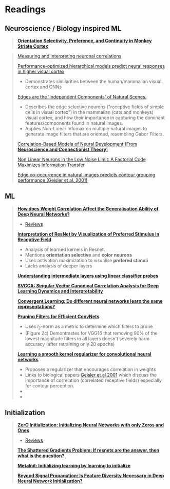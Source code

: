 # Readings 

## Neuroscience / Biology inspired ML

> [**Orientation Selectivity, Preference, and Continuity in Monkey Striate Cortex**](https://www.jneurosci.org/content/jneuro/12/8/3139.full.pdf)

> [Measuring and interpreting neuronal correlations](http://www.marlenecohen.com/pubs/CohenKohn2011.pdf)
> 
> [Performance-optimized hierarchical models predict neural responses in higher visual cortex](https://www.pnas.org/doi/full/10.1073/pnas.1403112111)
>   - Demonstrates similarities between the human/mammalian visual cortex and CNNs
>
>  [Edges are the 'Independent Components' of Natural Scenes. ](https://papers.nips.cc/paper_files/paper/1996/file/f9be311e65d81a9ad8150a60844bb94c-Paper.pdf)
>   - Describes the edge selective neurons ("receptive fields of simple cells in visual cortex") in the mammalian (cats and monkeys) visual cortex, and how their importance in capturing the dominant features/components found in natural images.
>   - Applies Non-Linear Infomax on multiple natural images to generate image filters that are oriented,  resembling Gabor Filters.
>
>  [Correlation-Based Models of Neural Development (From **Neuroscience and Connectionist Theory**)](https://www.taylorfrancis.com/chapters/edit/10.4324/9780203762981-7/correlation-based-models-neural-development-kenneth-miller)
>
>  [Non Linear Neurons in the Low Noise Limit: A Factorial Code Maximizes Information Transfer](https://www.researchgate.net/publication/2429553_Non_Linear_Neurons_in_the_Low_Noise_Limit_A_Factorial_Code_Maximizes_Information_Transfer)
>
>  [Edge co-occurrence in natural images predicts contour grouping performance (Geisler et al. 2001)](https://pubmed.ncbi.nlm.nih.gov/11248261/)

## ML

> [**How does Weight Correlation Affect the Generalisation Ability of Deep Neural Networks?**](https://proceedings.neurips.cc/paper/2020/file/f48c04ffab49ff0e5d1176244fdfb65c-Paper.pdf)
>  - [Reviews](https://proceedings.neurips.cc/paper/2020/file/f48c04ffab49ff0e5d1176244fdfb65c-Review.html)
>    
> [**Interpretation of ResNet by Visualization of Preferred Stimulus in Receptive Field**](https://arxiv.org/abs/2006.01645.pdf)
>   - Analysis of learned kernels in Resnet.
>   - Mentions **orientation selective** and **color neurons**
>   - Uses activation maximization to visualise **prefered stimuli**
>   - Lacks analysis of deeper layers
>
> [**Understanding intermediate layers using linear classifier probes**](https://arxiv.org/abs/1610.01644.pdf)
>
> [**SVCCA: Singular Vector Canonical Correlation Analysis for Deep Learning Dynamics and Interpretability**](https://arxiv.org/abs/1706.05806)
>
> [**Convergent Learning: Do different neural networks learn the same representations?**](https://arxiv.org/abs/1511.07543)
>
> [**Pruning Filters for Efficient ConvNets**](https://arxiv.org/abs/1608.08710)
>   - Uses $l_2$-norm as a metric to determine which filters to prune
>   - (Figure 2c) Demontrastes for VGG16 that removing 90% of the lowest magnitude filters in all layers doesn't severely harm accuracy (after retraining only 20 epochs)
>
> [**Learning a smooth kernel regularizer for convolutional neural networks**](https://cims.nyu.edu/~brenden/papers/FeinmanLake2019CogSci.pdf)
>   - Proposes a regularizer that encourages correlation in weights
>   - Links to biological papers [Geisler et al 2001](https://pubmed.ncbi.nlm.nih.gov/11248261/) which discuss the importance of correlation (correlated receptive fields) especially for contour perception.
>   - 
>   -  


## Initialization 

> [**ZerO Initialization: Initializing Neural Networks with only Zeros and Ones**](https://arxiv.org/abs/2110.12661)
>  - [Reviews](https://openreview.net/forum?id=1AxQpKmiTc)
>    
> [**The Shattered Gradients Problem: If resnets are the answer, then what is the question?**](https://proceedings.mlr.press/v70/balduzzi17b/balduzzi17b.pdf)
> 
> [**MetaInit: Initializing learning by learning to initialize**](https://papers.nips.cc/paper_files/paper/2019/file/876e8108f87eb61877c6263228b67256-Paper.pdf)
>
> [**Beyond Signal Propagation: Is Feature Diversity Necessary in Deep Neural Network Initialization?**](https://arxiv.org/abs/2007.01038)

